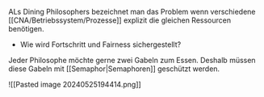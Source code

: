 ALs Dining Philosophers bezeichnet man das Problem wenn verschiedene [[CNA/Betriebssystem/Prozesse]] explizit die gleichen Ressourcen benötigen. 
- Wie wird Fortschritt und Fairness sichergestellt?

Jeder Philosophe möchte gerne zwei Gabeln zum Essen. Deshalb müssen diese Gabeln mit [[Semaphor|Semaphoren]] geschützt werden. 

![[Pasted image 20240525194414.png]]

